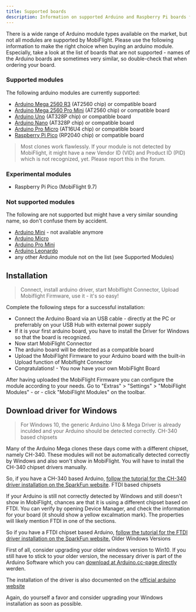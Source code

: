 ```yaml
---
title: Supported boards
description: Information on supported Arduino and Raspberry Pi boards for MobiFlight
---
```


There is a wide range of Arduino module types available on the market, but not all modules are supported by MobiFlight. Please use the following information to make the right choice when buying an arduino module. Especially, take a look at the list of boards that are not supported - names of the Arduino boards are sometimes very similar, so double-check that when ordering your board.

### Supported modules

The following arduino modules are currently supported:

- [Arduino Mega 2560 R3](http://arduino.cc/de/Main/ArduinoBoardMega2560) (AT2560 chip) or compatible board
- [Arduino Mega 2560 Pro Mini](https://shop.mobiflight.com/product/arduino-mega-2560-pro-mini-usb-c) (AT2560 chip) or compatible board
- [Arduino Uno](https://docs.arduino.cc/hardware/uno-rev3) (AT328P chip) or compatible board
- [Arduino Nano](https://docs.arduino.cc/hardware/nano) (AT328P chip) or compatible board
- [Arduino Pro Micro](https://www.sparkfun.com/products/12640) (AT16U4 chip) or compatible board
- [Raspberry Pi Pico](https://www.raspberrypi.com/products/raspberry-pi-pico/) (RP2040 chip) or compatible board

> Most clones work flawlessly. If your module is not detected by MobiFlight, it might have a new Vendor ID (VID) and Product ID (PID) which is not recognized, yet. Please report this in the forum.

### Experimental modules

- Raspberry Pi Pico (MobiFlight 9.7)

### Not supported modules

The following are not supported but might have a very similar sounding name, so don't confuse them by accident.

- [Arduino Mini](https://www.arduino.cc/en/Guide/ArduinoMini) - not available anymore
- [Arduino Micro](https://store.arduino.cc/arduino-micro)
- [Arduino Pro Mini](https://store.arduino.cc/usa/arduino-pro-mini)
- [Arduino Leonardo](https://store.arduino.cc/arduino-leonardo-with-headers)
- any other Arduino module not on the list (see Supported Modules)

## Installation

> Connect, install arduino driver, start Mobiflight Connector, Upload Mobiflight Firmware, use it - it's so easy!

Complete the following steps for a successful installation:

- Connect the Arduino Board via an USB cable - directly at the PC or preferrably on your USB Hub with external power supply
- If it is your first arduino board, you have to install the Driver for Windows so that the board is recognized.
- Now start MobiFlight Connector
- The arduino board will be detected as a compatible board
- Upload the MobiFlight Firmware to your Arduino board with the built-in Upload function of Mobiflight Connector
- Congratulations! - You now have your own MobiFlight Board

After having uploaded the MobiFlight Firmware you can configure the module according to your needs. Go to "Extras" > "Settings" > "MobiFlight Modules" - or - click "MobiFlight Modules" on the toolbar.

## Download driver for Windows

> For Windows 10, the generic Arduino Uno & Mega Driver is already inculded and your Arduino should be detected correctly.
> CH-340 based chipsets

Many of the Arduino Mega clones these days come with a different chipset, namely CH-340. These modules will not be automatically detected correctly by Windows and also won't show in MobiFlight. You will have to install the CH-340 chipset drivers manually.

So, if you have a CH-340 based Arduino, [follow the tutorial for the CH-340 driver installation on the SparkFun website](https://learn.sparkfun.com/tutorials/how-to-install-ch340-drivers/all).
FTDI based chipsets

If your Arduino is still not correctly detected by Windows and still doesn't show in MobiFlight, chances are that it is using a different chipset based on FTDI. You can verify by opening Device Manager, and check the information for your board (it should show a yellow excalmation mark). The properties will likely mention FTDI in one of the sections.

So if you have a FTDI chipset based Arduino, [follow the tutorial for the FTDI driver installation on the SparkFun website.](https://learn.sparkfun.com/tutorials/how-to-install-ftdi-drivers/all)
Older Windows Versions

First of all, consider upgrading your older windows version to Win10. If you still have to stick to your older version, the necessary driver is part of the Arduino Software which you can [download at Arduino.cc-page directly](http://arduino.cc/en/Main/Software) werden.

The installation of the driver is also documented on the [official arduino website](http://arduino.cc/de/Guide/Windows#toc4)

Again, do yourself a favor and consider upgrading your Windows installation as soon as possible.
